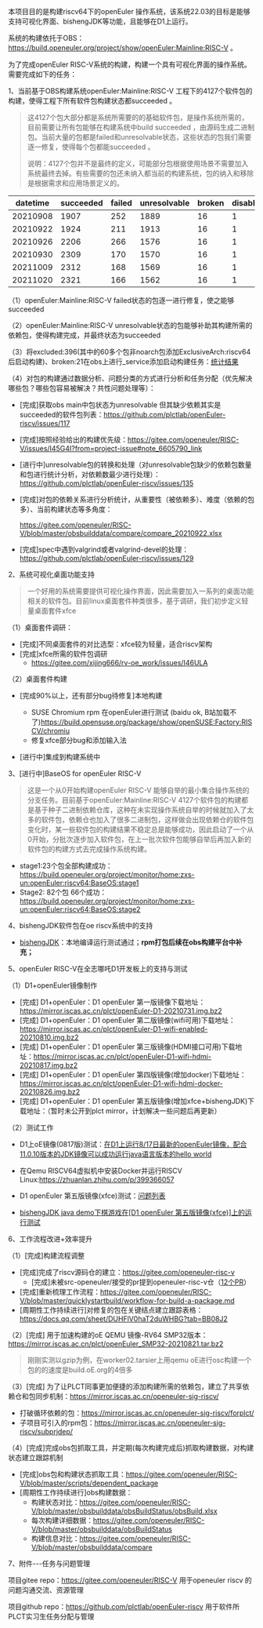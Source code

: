 本项目目的是构建riscv64下的openEuler 操作系统，该系统22.03的目标是能够支持可视化界面、bishengJDK等功能，且能够在D1上运行。

系统的构建依托于OBS：https://build.openeuler.org/project/show/openEuler:Mainline:RISC-V 。



为了完成openEuler RISC-V系统的构建，构建一个具有可视化界面的操作系统。需要完成如下的任务：

1、当前基于OBS构建系统openEuler:Mainline:RISC-V 工程下的4127个软件包的构建，使得工程下所有软件包构建状态都succeeded 。

> 这4127个包大部分都是系统所需要的的基础软件包，是操作系统所需的，目前需要让所有包能够在构建系统中build succeeded ，由源码生成二进制包。当前大量的包都是failed和unresolvable状态，这些状态的包我们需要逐一修复，使得每个包都能succeeded 。
>
> 说明：4127个包并不是最终的定义，可能部分包根据使用场景不需要加入系统最终去掉。有些需要的包还未纳入都当前的构建系统，包的纳入和移除是根据需求和应用场景定义的。

| datetime | succeeded | failed | unresolvable | broken | disabled | excluded |
| -------- | --------- | ------ | ------------ | ------ | -------- | -------- |
| 20210908 | 1907      | 252    | 1889         | 16     | 1        | 62       |
| 20210922 | 1924      | 211    | 1913         | 16     | 1        | 62       |
| 20210926 | 2206      | 266    | 1576         | 16     | 1        | 62       |
| 20210930 | 2309      | 170    | 1570         | 16     | 1        | 61       |
| 20211009 | 2312      | 168    | 1569         | 16     | 1        | 61       |
| 20211020 | 2321      | 166    | 1562         | 16     | 1        | 61       |



（1）openEuler:Mainline:RISC-V  failed状态的包逐一进行修复，使之能够succeeded 

（2）openEuler:Mainline:RISC-V  unresolvable状态的包能够补助其构建所需的依赖包，使得构建完成，并最终状态为succeeded 

（3）将excluded:396(其中的60多个包非noarch包添加ExclusiveArch:riscv64后启动构建)、broken:21在obs上进行_service添加启动构建任务：[统计结果](https://github.com/plctlab/openEuler-riscv/blob/main/doc/excluded%2Bbroken.xlsx)

（4）对包的构建通过数据分析、问题分类的方式进行分析和任务分配（优先解决哪些包？哪些包容易被解决？共性问题处理等）：

- [完成]获取obs main中包状态为unresolvable 但其缺少依赖其实是succeeded的软件包列表：https://github.com/plctlab/openEuler-riscv/issues/117

- [完成]按照经验给出的构建优先级：https://gitee.com/openeuler/RISC-V/issues/I45G4I?from=project-issue#note_6605790_link

- [进行中]unresolvable包的转换和处理（对unresolvable包缺少的依赖包数量和包进行统计分析，对依赖数最少进行处理）：https://github.com/plctlab/openEuler-riscv/issues/135

- [完成]对包的依赖关系进行分析统计，从重要性（被依赖多）、难度（依赖的包多）、当前构建状态等多角度：

  https://gitee.com/openeuler/RISC-V/blob/master/obsbuilddata/compare/compare_20210922.xlsx

- [完成]spec中遇到valgrind或者valgrind-devel的处理：https://github.com/plctlab/openEuler-riscv/issues/129

  

2、系统可视化桌面功能支持

> 一个好用的系统需要提供可视化操作界面，因此需要加入一系列的桌面功能相关的软件包。目前linux桌面套件种类很多，基于调研，我们初步定义轻量桌面套件xfce

（1）桌面套件调研：
- [完成]不同桌面套件的对比选型：xfce较为轻量，适合riscv架构
- [完成]xfce所需的软件包调研
  - https://gitee.com/xijing666/rv-oe_work/issues/I46ULA

（2）桌面套件构建
- [完成90%以上，还有部分bug待修复]本地构建
  - SUSE Chromium rpm 在openEuler进行测试 (baidu ok, B站加载不了)https://build.opensuse.org/package/show/openSUSE:Factory:RISCV/chromiu
  - 修复xfce部分bug和添加输入法
  
- [进行中]集成到构建系统中

  

3、[进行中]BaseOS for openEuler RISC-V

> 这是一个从0开始构建openEuler RISC-V 能够自举的最小集合操作系统的分支任务。目前基于openEuler:Mainline:RISC-V 4127个软件包的构建都是基于种子二进制依赖仓库，这种在未实现操作系统自举的时候就加入了太多的软件包，依赖仓也加入了很多二进制包，这样做会出现依赖仓的软件包变化时，某一些软件包的构建结果不稳定总是能够成功，因此启动了一个从0开始，分批次逐步加入软件包，在上一批次软件包能够自举后再加入新的软件包的构建方式去完成操作系统构建。

- stage1:23个包全部构建成功：https://build.openeuler.org/project/monitor/home:zxs-un:openEuler:riscv64:BaseOS:stage1
- Stage2: 82个包 66个成功：https://build.openeuler.org/project/monitor/home:zxs-un:openEuler:riscv64:BaseOS:stage2



4、bishengJDK软件包在oe riscv系统中的支持

- [bishengJDK](https://gitee.com/openeuler/RISC-V/issues/I28H7L?from=project-issue)：本地编译运行测试通过；**rpm打包后续在obs构建平台中补充；**

  

5、openEuler RISC-V在全志哪吒D1开发板上的支持与测试

（1）D1+openEuler镜像制作

- [完成] D1+openEuler：D1 openEuler 第一版镜像下载地址：https://mirror.iscas.ac.cn/plct/openEuler-D1-20210731.img.bz2
- [完成] D1+openEuler：D1 openEuler 第二版镜像(wifi可用)下载地址：https://mirror.iscas.ac.cn/plct/openEuler-D1-wifi-enabled-20210810.img.bz2
- [完成] D1+openEuler：D1 openEuler 第三版镜像(HDMI接口可用)下载地址：https://mirror.iscas.ac.cn/plct/openEuler-D1-wifi-hdmi-20210817.img.bz2
- [完成] D1+openEuler：D1 openEuler 第四版镜像(增加docker)下载地址：https://mirror.iscas.ac.cn/plct/openEuler-D1-wifi-hdmi-docker-20210826.img.bz2
- [完成] D1+openEuler：D1 openEuler 第五版镜像(增加xfce+bishengJDK)下载地址：（暂时未公开到plct mirror，计划解决一些问题后再更新）

（2）测试工作

- D1上oE镜像(0817版)测试：[在D1上运行8/17日最新的openEuler镜像，配合11.0.10版本的JDK镜像可以成功运行java语言版本的hello world](https://zhuanlan.zhihu.com/p/401285641?utm_source=wechat_session&utm_medium=social&s_r=0)

- 在Qemu RISCV64虚拟机中安装Docker并运行RISCV Linux:https://zhuanlan.zhihu.com/p/399366057 

- D1 openEuler 第五版镜像(xfce)测试：[问题列表](https://github.com/plctlab/openEuler-riscv/issues?q=is%3Aissue+is%3Aopen+xfce)

- [bishengJDK java demo下棋游戏在[D1 openEuler 第五版镜像(xfce)]上的运行测试](https://github.com/plctlab/openEuler-riscv/issues/90)

  

6、工作流程改进+效率提升

（1）[完成]构建流程调整

- [完成]完成了riscv源码仓的建立：https://gitee.com/openeuler-risc-v
  - [完成]未被src-openeuler/接受的pr提到openeuler-risc-v仓（[12个PR](https://gitee.com/organizations/openeuler-risc-v/pull_requests?assignee_id=&author_id=&label_ids=&label_text=&milestone_id=&priority=&project_id=&project_type=&scope=&search=&sort=closed_at+desc&status=all&target_project=&tester_id=)）
- [完成]重新梳理工作流程：https://gitee.com/openeuler/RISC-V/blob/master/quicklystartbuild/workflow-for-build-a-package.md
- [周期性工作持续进行]对修复的包在关键结点建立跟踪表格：https://docs.qq.com/sheet/DUHFlV0haT2duWHBG?tab=BB08J2



（2）[完成] 用于加速构建的oE QEMU 镜像-RV64 SMP32版本：https://mirror.iscas.ac.cn/plct/openEuler_SMP32-20210821.tar.bz2  

> 刚刚实测以gzip为例，在worker02.tarsier上用qemu oE进行osc构建一个包的的速度是build.oE.org的4倍多



（3）[完成] 为了让PLCT同事更加便捷的添加构建所需的依赖包，建立了共享依赖仓和包同步机制：https://mirror.iscas.ac.cn/openeuler-sig-riscv/ 

- 打破循环依赖的包：https://mirror.iscas.ac.cn/openeuler-sig-riscv/forplct/ 
- 子项目可引入的rpm包：https://mirror.iscas.ac.cn/openeuler-sig-riscv/subprjdep/ 



（4）[完成]完成obs包抓取工具，并定期(每次构建完成后)抓取构建数据，对构建状态建立跟踪机制

- [完成]obs包和构建状态抓取工具：https://gitee.com/openeuler/RISC-V/blob/master/scripts/dependent_package
- [周期性工作持续进行]obs构建数据：
  - 构建状态对比：https://gitee.com/openeuler/RISC-V/blob/master/obsbuilddata/obsBuildStatus/obsBuild.xlsx
  - 每次构建详细数据：https://gitee.com/openeuler/RISC-V/blob/master/obsbuilddata/obsBuildStatus
  - 构建信息对比：https://gitee.com/openeuler/RISC-V/blob/master/obsbuilddata/compare



7、附件---任务与问题管理

项目gitee repo：https://gitee.com/openeuler/RISC-V  用于openeuler riscv 的问题沟通交流、资源管理

项目github repo：https://github.com/plctlab/openEuler-riscv  用于软件所PLCT实习生任务分配与管理

